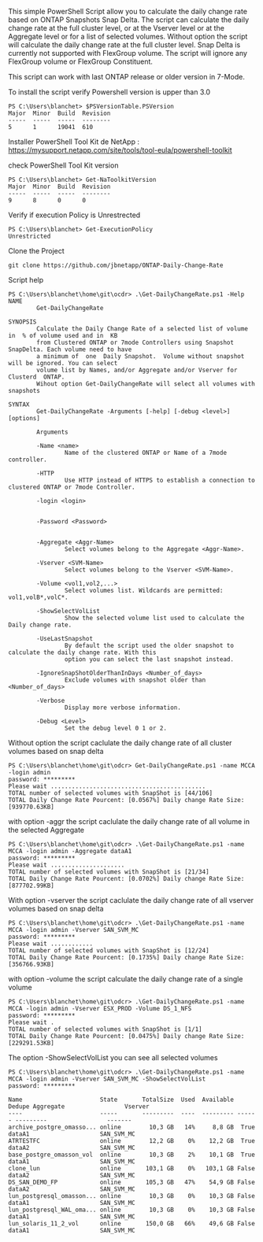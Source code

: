 This simple PowerShell Script allow you to calculate the daily change rate based on ONTAP Snapshots Snap Delta. The script can calculate the daily change rate at the full cluster level, or at the Vserver level or at the Aggregate level or for a list of selected volumes. Without option the script will calculate the daily change rate at the full cluster level. Snap Delta is currently not supported with FlexGroup volume. The script will ignore any FlexGroup volume or FlexGroup Constituent.   

This script can work with last ONTAP release or older version in 7-Mode.  

To install the script verify Powershell version is upper than 3.0
```
PS C:\Users\blanchet> $PSVersionTable.PSVersion 
Major  Minor  Build  Revision
-----  -----  -----  --------
5      1      19041  610
```

Installer PowerShell Tool Kit de NetApp :  https://mysupport.netapp.com/site/tools/tool-eula/powershell-toolkit

check PowerShell Tool Kit version 
```
PS C:\Users\blanchet> Get-NaToolkitVersion
Major  Minor  Build  Revision
-----  -----  -----  --------
9      8      0      0
```

Verify if execution Policy is Unrestrected
```
PS C:\Users\blanchet> Get-ExecutionPolicy
Unrestricted
```

Clone the Project
```
git clone https://github.com/jbnetapp/ONTAP-Daily-Change-Rate
```

Script help
```
PS C:\Users\blanchet\home\git\ocdr> .\Get-DailyChangeRate.ps1 -Help
NAME
        Get-DailyChangeRate

SYNOPSIS
        Calculate the Daily Change Rate of a selected list of volume in  % of volume used and in  KB
        from Clustered ONTAP or 7mode Controllers using Snapshot SnapDelta. Each volume need to have
        a minimum of  one  Daily Snapshot.  Volume without snapshot  will be ignored. You can select
        volume list by Names, and/or Aggregate and/or Vserver for  Clusterd  ONTAP.
        Wihout option Get-DailyChangeRate will select all volumes with snapshots

SYNTAX
        Get-DailyChangeRate -Arguments [-help] [-debug <level>] [options]

        Arguments

        -Name <name>
                Name of the clustered ONTAP or Name of a 7mode controller.

        -HTTP
                Use HTTP instead of HTTPS to establish a connection to clustered ONTAP or 7mode Controller.

        -login <login>


        -Password <Password>


        -Aggregate <Aggr-Name>
                Select volumes belong to the Aggregate <Aggr-Name>.

        -Vserver <SVM-Name>
                Select volumes belong to the Vserver <SVM-Name>.

        -Volume <vol1,vol2,...>
                Select volumes list. Wildcards are permitted: vol1,volB*,volC*.

        -ShowSelectVolList
                Show the selected volume list used to calculate the Daily change rate.

        -UseLastSnapshot
                By default the script used the older snapshot to calculate the daily change rate. With this
                option you can select the last snapshot instead.

        -IgnoreSnapShotOlderThanInDays <Number_of_days>
                Exclude volumes with snapshot older than <Number_of_days>

        -Verbose
                Display more verbose information.

        -Debug <Level>
                Set the debug level 0 1 or 2.
```

Without option the script caclulate the daily change rate of all cluster volumes based on snap delta
```
PS C:\Users\blanchet\home\git\odcr> Get-DailyChangeRate.ps1 -name MCCA -login admin
password: *********
Please wait ............................................
TOTAL number of selected volumes with SnapShot is [44/106]
TOTAL Daily Change Rate Pourcent: [0.0567%] Daily change Rate Size: [939770.63KB]
```

with option -aggr the script caclulate the daily change rate of all volume in the selected Aggregate
```
PS C:\Users\blanchet\home\git\odcr> .\Get-DailyChangeRate.ps1 -name MCCA -login admin -Aggregate dataA1
password: *********
Please wait .....................
TOTAL number of selected volumes with SnapShot is [21/34]
TOTAL Daily Change Rate Pourcent: [0.0702%] Daily change Rate Size: [877702.99KB]
```

With option -vserver the script caclulate the daily change rate of all vserver volumes based on snap delta
```
PS C:\Users\blanchet\home\git\odcr> .\Get-DailyChangeRate.ps1 -name MCCA -login admin -Vserver SAN_SVM_MC
password: *********
Please wait ............
TOTAL number of selected volumes with SnapShot is [12/24]
TOTAL Daily Change Rate Pourcent: [0.1735%] Daily change Rate Size: [356766.93KB]
```

with option -volume the script calculate the daily change rate of a single volume 
```
PS C:\Users\blanchet\home\git\odcr> .\Get-DailyChangeRate.ps1 -name MCCA -login admin -Vserver ESX_PROD -Volume DS_1_NFS
password: *********
Please wait .
TOTAL number of selected volumes with SnapShot is [1/1]
TOTAL Daily Change Rate Pourcent: [0.0475%] Daily change Rate Size: [229291.53KB]
```

The option -ShowSelectVolList you can see all selected volumes  
```
PS C:\Users\blanchet\home\git\odcr> .\Get-DailyChangeRate.ps1 -name MCCA -login admin -Vserver SAN_SVM_MC -ShowSelectVolList
password: *********

Name                      State       TotalSize  Used  Available Dedupe Aggregate                 Vserver
----                      -----       ---------  ----  --------- ------ ---------                 -------
archive_postgre_omasso... online        10,3 GB   14%     8,8 GB  True  dataA1                    SAN_SVM_MC
ATRTESTFC                 online        12,2 GB    0%    12,2 GB  True  dataA2                    SAN_SVM_MC
base_postgre_omasson_vol  online        10,3 GB    2%    10,1 GB  True  dataA1                    SAN_SVM_MC
clone_lun                 online       103,1 GB    0%   103,1 GB False  dataA2                    SAN_SVM_MC
DS_SAN_DEMO_FP            online       105,3 GB   47%    54,9 GB False  dataA2                    SAN_SVM_MC
lun_postgresql_omasson... online        10,3 GB    0%    10,3 GB False  dataA1                    SAN_SVM_MC
lun_postgresql_WAL_oma... online        10,3 GB    0%    10,3 GB False  dataA1                    SAN_SVM_MC
lun_solaris_11_2_vol      online       150,0 GB   66%    49,6 GB False  dataA1                    SAN_SVM_MC
```
